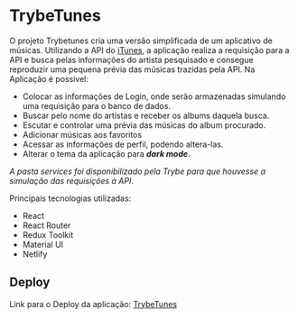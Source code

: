 # TrybeTunes

O projeto Trybetunes cria uma versão simplificada de um aplicativo de músicas. Utilizando a API do [iTunes](https://developer.apple.com/library/archive/documentation/AudioVideo/Conceptual/iTuneSearchAPI/index.html#//apple_ref/doc/uid/TP40017632-CH3-SW1),
a aplicação realiza a requisição para a API e busca pelas informações do artista pesquisado e consegue reproduzir uma pequena prévia das músicas trazidas pela API.
Na Aplicação é possivel:

 - Colocar as informações de Login, onde serão armazenadas simulando uma requisição para o banco de dados.
 - Buscar pelo nome do artistas e receber os albums daquela busca.
 - Escutar e controlar uma prévia das músicas do album procurado.
 - Adicionar músicas aos favoritos
 - Acessar as informações de perfil, podendo altera-las.
 - Alterar o tema da aplicação para ***dark mode***.

*A pasta services foi disponibilizado pela Trybe para que houvesse a simulação das requisições à API*.

Principais tecnologias utilizadas:
- React
- React Router
- Redux Toolkit
- Material UI
- Netlify

## Deploy
Link para o Deploy da aplicação: [TrybeTunes](https://trybetunesapp.netlify.app/)
